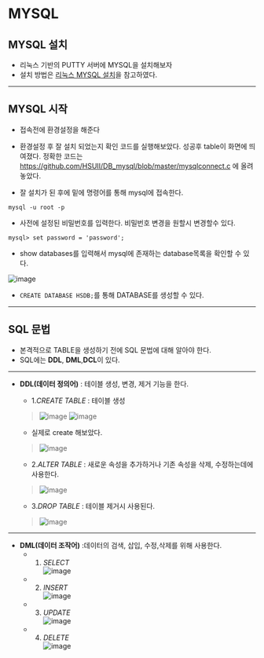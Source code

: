 # MYSQL

## MYSQL 설치 
- 리눅스 기반의 PUTTY 서버에 MYSQL을 설치해보자
- 설치 방법은 [리눅스 MYSQL 설치](https://blog.naver.com/mygoaway/222389484539)을 참고하였다.
***

## MYSQL 시작
- 접속전에 환경설정을 해준다 
- 환경설정 후 잘 설치 되었는지 확인 코드를 실행해보았다. 성공후 table이 화면에 띄여졌다. 
 정확한 코드는 <https://github.com/HSUII/DB_mysql/blob/master/mysqlconnect.c> 에 올려놓았다. 
 
- 잘 설치가 된 후에 밑에 명령어를 통해 mysql에 접속한다. 
``` 
mysql -u root -p
```
- 사전에 설정된 비밀번호를 입력한다. 비밀번호 변경을 원할시 변경할수 있다.
```
mysql> set password = 'password';
```
- show databases를 입력해서 mysql에 존재하는 database목록을 확인할 수 있다. 

![image](https://user-images.githubusercontent.com/87008955/126748851-770c4a42-e60d-4d6e-9533-aff3ef70a059.png)

- ```CREATE DATABASE HSDB;```를 통해 DATABASE를 생성할 수 있다. 

***

## SQL 문법
- 본격적으로 TABLE을 생성하기 전에 SQL 문법에 대해 알아야 한다. 
- SQL에는 **DDL**, **DML**,**DCL**이 있다. 

***
  - **DDL(데이터 정의어)**
  : 테이블 생성, 변경, 제거 기능을 한다. 
    - 1.*CREATE TABLE* 
    : 테이블 생성
    > ![image](https://user-images.githubusercontent.com/87008955/126749436-be7f0983-01ee-40ab-a626-e93bfe482ba1.png)
    > ![image](https://user-images.githubusercontent.com/87008955/126749583-1836c243-3570-4862-aeb7-a933857541e3.png)
    - 실제로 create 해보았다. 
    > ![image](https://user-images.githubusercontent.com/87008955/126750123-afe66256-7264-4f0e-975e-549b1153aae7.png)
 
    - 2.*ALTER TABLE* 
    : 새로운 속성을 추가하거나 기존 속성을 삭제, 수정하는데에 사용한다.
    > ![image](https://user-images.githubusercontent.com/87008955/126750251-f074bf76-1ef0-433e-b945-5e7b54a188d0.png)
    
    - 3.*DROP TABLE*
    : 테이블 제거시 사용된다. 
    > ![image](https://user-images.githubusercontent.com/87008955/126750463-4ccedd7f-1f7a-4691-86f7-be187ea806c5.png)

***
  - **DML(데이터 조작어)**
  :데이터의 검색, 삽입, 수정,삭제를 위해 사용한다. 
    - 1. *SELECT*   
    ![image](https://user-images.githubusercontent.com/87008955/126750850-3e43fb6f-d256-4d27-be4a-801bfdc06baf.png)
   
    - 2. *INSERT*   
    ![image](https://user-images.githubusercontent.com/87008955/126750960-68d37d89-34d5-4380-ae85-00a4aeab895f.png)
   
    - 3. *UPDATE*   
    ![image](https://user-images.githubusercontent.com/87008955/126751071-544a7306-bcd3-49ce-b8ff-5404ce0af9db.png)
   
    - 4. *DELETE*   
    ![image](https://user-images.githubusercontent.com/87008955/126751210-dd4ea069-e592-4ad0-ab1c-ef472ca4d790.png)

    
    

  
